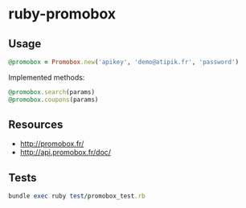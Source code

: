 ruby-promobox
=============

Usage
-----


```ruby
@promobox = Promobox.new('apikey', 'demo@atipik.fr', 'password')
```

Implemented methods:

```ruby
@promobox.search(params)
@promobox.coupons(params)
```


Resources
---------

* http://promobox.fr/
* http://api.promobox.fr/doc/

Tests
-----

``` ruby
bundle exec ruby test/promobox_test.rb
```
